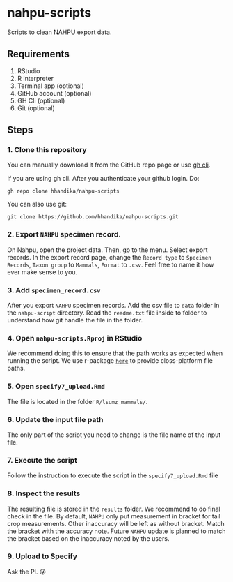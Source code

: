# nahpu-scripts
Scripts to clean NAHPU export data. 

## Requirements

1. RStudio
2. R interpreter
3. Terminal app (optional)
4. GitHub account (optional)
5. GH Cli (optional)
6. Git (optional)

## Steps

### 1. Clone this repository

You can manually download it from the GitHub repo page or use [gh cli](https://cli.github.com/).

If you are using gh cli. After you authenticate your github login. Do:

```
gh repo clone hhandika/nahpu-scripts
```

You can also use git:

```
git clone https://github.com/hhandika/nahpu-scripts.git
```

### 2. Export `NAHPU` specimen record.

On Nahpu, open the project data. Then, go to the menu. Select export records. In the export record page, change the `Record type` to `Specimen Records`, `Taxon group` to `Mammals`, `Format` to `.csv`. Feel free to name it how ever make sense to you.

### 3. Add `specimen_record.csv` 

After you export `NAHPU` specimen records. Add the csv file to `data` folder in the `nahpu-script` directory. Read the `readme.txt` file inside to folder to understand how git handle the file in the folder.

### 4. Open `nahpu-scripts.Rproj` in RStudio

We recommend doing this to ensure that the path works as expected when running the script. We use r-package [`here`]() to provide closs-platform file paths.

### 5. Open `specify7_upload.Rmd`

The file is located in the folder `R/lsumz_mammals/`.

### 6. Update the input file path

The only part of the script you need to change is the file name of the input file.

### 7. Execute the script

Follow the instruction to execute the script in the `specify7_upload.Rmd` file

### 8. Inspect the results

The resulting file is stored in the `results` folder. We recommend to do final check in the file. By default, `NAHPU` only put measurement in bracket for tail crop measurements. Other inaccuracy will be left as without bracket. Match the bracket with the accuracy note. Future `NAHPU` update is planned to match the bracket based on the inaccuracy noted by the users.

### 9. Upload to Specify

Ask the PI. :stuck_out_tongue_winking_eye:

